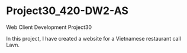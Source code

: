 # Project30_420-DW2-AS
Web Client Development Project30

In this project, I have created a website for a Vietnamese restaurant call Lavn.